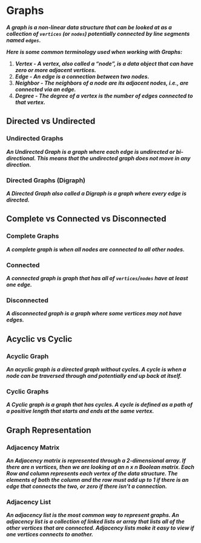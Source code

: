 # Graphs
***A graph is a non-linear data structure that can be looked at as a collection of `vertices` (or `nodes`) potentially connected by line segments named `edges`.***

***Here is some common terminology used when working with Graphs:***

1. ***Vertex - A vertex, also called a “node”, is a data object that can have zero or more adjacent vertices.***
2. ***Edge - An edge is a connection between two nodes.***
3. ***Neighbor - The neighbors of a node are its adjacent nodes, i.e., are connected via an edge.***
4. ***Degree - The degree of a vertex is the number of edges connected to that vertex.***

## Directed vs Undirected

### Undirected Graphs
***An Undirected Graph is a graph where each edge is undirected or bi-directional. This means that the undirected graph does not move in any direction.***

### Directed Graphs (Digraph)
***A Directed Graph also called a Digraph is a graph where every edge is directed.***

## Complete vs Connected vs Disconnected

### Complete Graphs
***A complete graph is when all nodes are connected to all other nodes.***

### Connected
***A connected graph is graph that has all of `vertices`/`nodes` have at least one edge.***

### Disconnected
***A disconnected graph is a graph where some vertices may not have edges.***


## Acyclic vs Cyclic

### Acyclic Graph
***An acyclic graph is a directed graph without cycles. A cycle is when a node can be traversed through and potentially end up back at itself.***

### Cyclic Graphs
***A Cyclic graph is a graph that has cycles. A cycle is defined as a path of a positive length that starts and ends at the same vertex.***

## Graph Representation

### Adjacency Matrix
***An Adjacency matrix is represented through a 2-dimensional array. If there are n vertices, then we are looking at an n x n Boolean matrix. Each Row and column represents each vertex of the data structure. The elements of both the column and the row must add up to 1 if there is an edge that connects the two, or zero if there isn’t a connection.***

### Adjacency List
***An adjacency list is the most common way to represent graphs. An adjacency list is a collection of linked lists or array that lists all of the other vertices that are connected. Adjacency lists make it easy to view if one vertices connects to another.***
